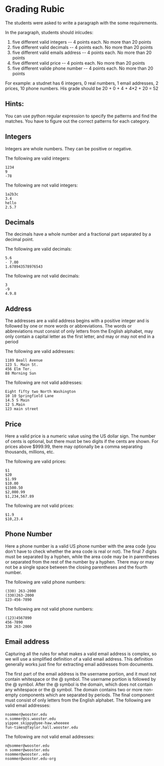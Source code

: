 # Grading Rubic
The students were asked to write a paragraph with the some requirements.

In the paragraph, students should inlcudes:

1. five different valid integers -- 4 points each. No more than 20 points
2. five different valid  decimals -- 4 points each. No more than 20 points
3. five different valid emails address -- 4 points each. No more than 20 points
4. five different valid price -- 4 points each. No more than 20 points
5. five different valide phone number -- 4 points each. No more than 20 points

For example: a studnet has 6 integers, 0 real numbers, 1 email addresses, 2 prices, 10 phone numbers.
His grade should be 20 + 0 + 4 + 4*2 + 20 = 52

## Hints:
You can use python regular expression to specify the patterns and find the matches. You have to figure out the correct patterns for each category.

## Integers 
Integers are whole numbers. They can be positive or negative.

The following are valid integers:
```
1234
9
-78
```
The following are not valid integers:
```
1a2b3c
3.4
hello
2.5.7
```
## Decimals
The decimals have a whole number and a fractional part separated by a decimal point.

The following are valid decimals:
```
5.6
- 7.00
1.678943578976543
```

The following are not valid decimals:
```
3
-9
4.9.8
```
## Address
The addresses are a valid address begins with a positive integer and is followed by 
one or more words or abbreviations. The words or abbreviations must consist of only 
letters from the English alphabet, may only contain a capital letter as the first letter, 
and may or may not end in a period

The following are valid addresses:
```
1189 Beall Avenue
123 S. Main St.
456 Elm Ter.
88 Morning Sun
```
The following are not valid addresses:
```
Eight fifty two North Washington
10 10 Springfield Lane
14.5 S Main
12 S.Main
123 main street
```
## Price
Here a valid price is a numeric value using the US dollar sign. 
The number of cents is optional, but there must be two digits if 
the cents are shown. For prices above $999.99, there may optionally 
be a comma separating thousands, millions, etc.

The following are valid prices:
```
$1
$20
$1.99
$10.00
$1500.50
$2,000.99
$1,234,567.89
```
The following are not valid prices:
```
$1.9
$10,23.4
```
## Phone Number
Here a phone number is a valid US phone number with the area code (you don't have to check whether the area code is real or not). 
The final 7 digits must be separated by a hyphen, while the area code 
may be in parentheses or separated from the rest of the number by a hyphen. 
There may or may not be a single space between the closing parentheses and the fourth number.

The following are valid phone numbers:
```
(330) 263-2000
(330)263-2000
123-456-7890
```
The following are not valid phone numbers:
```
(123)4567890
456-7890
330 263-2000
```
## Email address
Capturing all the rules for what makes a valid email address is complex,
so we will use a simplified definition of a valid email address. 
This definition generally works just fine for extracting email addresses from documents.

The first part of the email address is the username portion, 
and it must not contain whitespace or the @ symbol. 
The username portion is followed by the @ symbol. 
After the @ symbol is the domain, which does not contain any whitespace or the @ symbol. 
The domain contains two or more non-empty components which are separated by periods. 
The final component must consist of only letters from the English alphabet.
The following are valid email addresses:
```
nsommer@wooster.edu
n.sommer@cs.wooster.edu
yippee_skippy@yee-haw.wheeeee
fun-times@Taylor.hall.wooster.edu
```
The following are not valid email addresses:
```
n@sommer@wooster.edu
n sommer@wooster.edu
nsommer@wooster..edu
nsommer@wooster.edu-org
```
